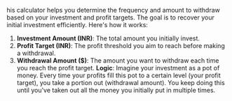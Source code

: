 his calculator helps you determine the frequency and amount to withdraw based on your investment and profit targets. The goal is to recover your initial investment efficiently. Here's how it works:

1. **Investment Amount (INR)**: The total amount you initially invest.
2. **Profit Target (INR)**: The profit threshold you aim to reach before making a withdrawal.
3. **Withdrawal Amount ($)**: The amount you want to withdraw each time you reach the profit target.
**Logic**: Imagine your investment as a pot of money. Every time your profits fill this pot to a certain level (your profit target), you take a portion out (withdrawal amount). You keep doing this until you've taken out all the money you initially put in multiple times.

